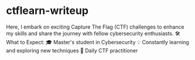 # ctflearn-writeup
Here, I embark on exciting Capture The Flag (CTF) challenges to enhance my skills and share the journey with fellow cybersecurity enthusiasts.  🛠️ What to Expect:  🎓 Master's student in Cybersecurity 💡 Constantly learning and exploring new techniques 🧩 Daily CTF practitioner
